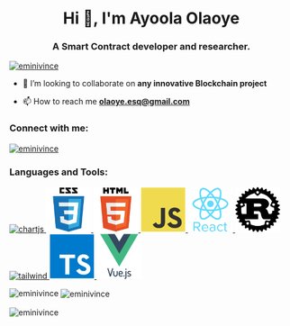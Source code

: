<h1 align="center">Hi 👋, I'm Ayoola Olaoye</h1>
<h3 align="center">A Smart Contract developer and researcher.</h3>

<p align="left"> <a href="https://github.com/ryo-ma/github-profile-trophy"><img src="https://github-profile-trophy.vercel.app/?username=eminivince" alt="eminivince" /></a> </p>

- 👯 I’m looking to collaborate on **any innovative Blockchain project**

- 📫 How to reach me **olaoye.esq@gmail.com**

<h3 align="left">Connect with me:</h3>
<p align="left">
<a href="https://twitter.com/eminivince" target="blank"><img align="center" src="https://raw.githubusercontent.com/rahuldkjain/github-profile-readme-generator/master/src/images/icons/Social/twitter.svg" alt="eminivince" height="30" width="40" /></a>
</p>

<h3 align="left">Languages and Tools:</h3>
<p align="left"> <a href="https://www.chartjs.org" target="_blank" rel="noreferrer"> <img src="https://www.chartjs.org/media/logo-title.svg" alt="chartjs" width="80" height="80" padding-left="5"/> </a> <a href="https://www.w3schools.com/css/" target="_blank" rel="noreferrer"> <img src="https://raw.githubusercontent.com/devicons/devicon/master/icons/css3/css3-original-wordmark.svg" alt="css3" width="80" height="80" padding-left="5"/> </a> <a href="https://www.w3.org/html/" target="_blank" rel="noreferrer"> <img src="https://raw.githubusercontent.com/devicons/devicon/master/icons/html5/html5-original-wordmark.svg" alt="html5" width="80" height="80" padding-left="5"/> </a> <a href="https://developer.mozilla.org/en-US/docs/Web/JavaScript" target="_blank" rel="noreferrer"> <img src="https://raw.githubusercontent.com/devicons/devicon/master/icons/javascript/javascript-original.svg" alt="javascript" width="80" height="80" padding-left="5"/> </a> <a href="https://reactjs.org/" target="_blank" rel="noreferrer"> <img src="https://raw.githubusercontent.com/devicons/devicon/master/icons/react/react-original-wordmark.svg" alt="react" width="80" height="80" padding-left="5"/> </a> <a href="https://www.rust-lang.org" target="_blank" rel="noreferrer"> <img src="https://raw.githubusercontent.com/devicons/devicon/master/icons/rust/rust-plain.svg" alt="rust" width="80" height="80" padding-left="5"/> </a> <a href="https://tailwindcss.com/" target="_blank" rel="noreferrer"> <img src="https://www.vectorlogo.zone/logos/tailwindcss/tailwindcss-icon.svg" alt="tailwind" width="80" height="80" padding-left="5"/> </a> <a href="https://www.typescriptlang.org/" target="_blank" rel="noreferrer"> <img src="https://raw.githubusercontent.com/devicons/devicon/master/icons/typescript/typescript-original.svg" alt="typescript" width="80" height="80" padding-left="5"/> </a> <a href="https://vuejs.org/" target="_blank" rel="noreferrer"> <img src="https://raw.githubusercontent.com/devicons/devicon/master/icons/vuejs/vuejs-original-wordmark.svg" alt="vuejs" width="80" height="80" padding-left="5"/> </a> </p>

<p><img align="left" src="https://github-readme-stats.vercel.app/api/top-langs?username=eminivince&show_icons=true&theme=cobalt&locale=en&layout=compact" alt="eminivince" /></p>

<p>&nbsp;<img align="center" src="https://github-readme-stats.vercel.app/api?username=eminivince&show_icons=true&theme=gruvbox&locale=en" alt="eminivince" /></p>

<p><img align="center" src="https://github-readme-streak-stats.herokuapp.com/?user=eminivince&theme=highcontrast" alt="eminivince" /></p>
